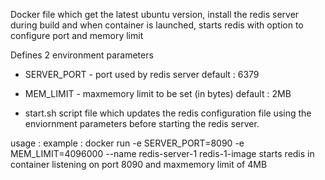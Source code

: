 Docker file which get the latest ubuntu version, install the redis server during build and when container is launched, starts redis with option to configure port and memory limit

Defines 2 environment parameters
  - SERVER_PORT - port used by redis server 
      default : 6379
  - MEM_LIMIT - maxmemory limit to be set (in bytes)
      default : 2MB

- start.sh 
    script file which updates the redis configuration file using the enviornment parameters before starting the redis server.

usage : 
  example : 
      docker run -e SERVER_PORT=8090 -e MEM_LIMIT=4096000 --name redis-server-1 redis-1-image
      starts redis in container listening on port 8090 and maxmemory limit of 4MB